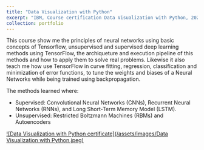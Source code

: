```yaml
---
title: "Data Visualization with Python"
excerpt: "IBM, Course certification Data Visualization with Python, 2024<br/><img src='../assets/images/Data Visualization with Python.jpeg' width='500' height='300'>"
collection: portfolio
---
```


This course show me the principles of neural networks using basic concepts of Tensorflow, unsupervised and supervised deep learning methods using TensorFlow, the archiqueture and execution pipeline of this methods and how to apply them to solve real problems. Likewise it also teach me how use TensorFlow in curve fitting, regression, classification and minimization of error functions,  to tune the weights and biases of a Neural Networks while being trained using backpropagation.

The methods learned where:
- Supervised: Convolutional Neural Networks (CNNs), Recurrent Neural Networks (RNNs), and Long Short-Term Memory Model (LSTM). 
- Unsupervised: Restricted Boltzmann Machines (RBMs) and Autoencoders

<a href="https://courses.cognitiveclass.ai/certificates/90a7dbf5a9d04ebaba73712a9716f58f">![Data Visualization with Python certificate](/assets/images/Data Visualization with Python.jpeg)<a/>
